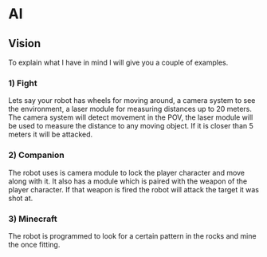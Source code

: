 # AI

## Vision

To explain what I have in mind I will give you a couple of examples.

### 1) Fight

Lets say your robot has wheels for moving around, a camera system to see the environment, a laser module for measuring distances up to 20 meters. The camera system will detect movement in the POV, the laser module will be used to measure the distance to any moving object. If it is closer than 5 meters it will be attacked.

### 2) Companion

The robot uses is camera module to lock the player character and move along with it. It also has a module which is paired with the weapon of the player character. If that weapon is fired the robot will attack the target it was shot at.

### 3) Minecraft

The robot is programmed to look for a certain pattern in the rocks and mine the once fitting.
